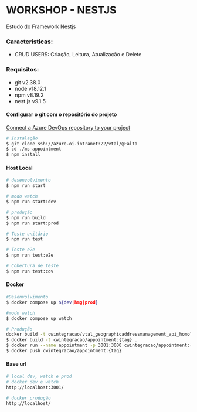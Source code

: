 # WORKSHOP - NESTJS

Estudo do Framework Nestjs

### Características:

- CRUD USERS:  Criação, Leitura, Atualização e Delete

### Requisitos:

- git v2.38.0
- node v18.12.1
- npm v8.19.2
- nest js v9.1.5

#### Configurar o git com o repositório do projeto

[Connect a Azure DevOps repository to your project](https://help.valohai.com/hc/en-us/articles/4420337404049-Connect-a-Azure-DevOps-repository-to-your-project)



```bash
# Instalação
$ git clone ssh://azure.oi.intranet:22/vtal/@Falta
$ cd ./ms-appointment
$ npm install
```

#### Host Local

```bash
# desenvolvimento
$ npm run start

# modo watch
$ npm run start:dev
```

```bash
# produção
$ npm run build
$ npm run start:prod
```


```bash
# Teste unitário
$ npm run test

# Teste e2e
$ npm run test:e2e

# Cobertura de teste
$ npm run test:cov
```

#### Docker

```bash
#Desenvolvimento
$ docker compose up ${dev|hmg|prod}

#modo watch
$ docker compose up watch

# Produção
docker build -t cwintegracao/vtal_geographicaddressmanagement_api_homologation:1.2.2 --target hmg .
$ docker build -t cwintegracao/appointment:{tag} .
$ docker run --name appointment -p 3001:3000 cwintegracao/appointment:{tag}
$ docker push cwintegracao/appointment:{tag}
```

#### Base url

```bash
# local dev, watch e prod
# docker dev e watch
http://localhost:3001/

# docker produção
http://localhost/
```
